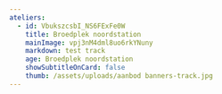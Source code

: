 ```yaml
---
ateliers:
  - id: VbukszcsbI_NS6FExFe0W
    title: Broedplek noordstation
    mainImage: vpj3nM4dml8uo6rkYNuny
    markdown: test track
    age: Broedplek noordstation
    showSubtitleOnCard: false
    thumb: /assets/uploads/aanbod banners-track.jpg
---
```

